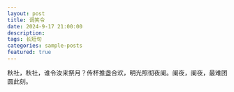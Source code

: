 ```yaml
---
layout: post
title: 调笑令
date: 2024-9-17 21:00:00
description: 
tags: 长短句
categories: sample-posts
featured: true
---
```


秋社，秋社，谁令汝来祭月？传杯推盏合欢，明光照彻夜阑。阑夜，阑夜，最难团圆此刻。